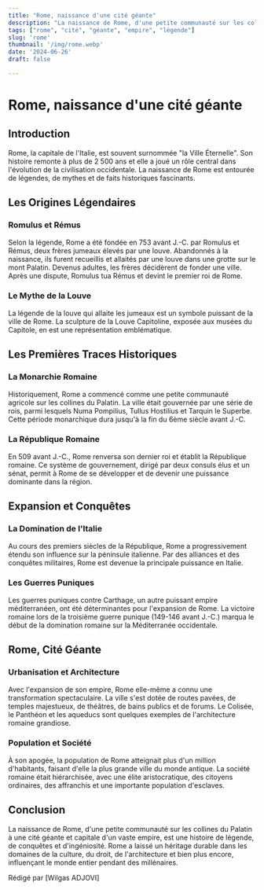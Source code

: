 ```yaml
---
title: "Rome, naissance d'une cité géante"
description: "La naissance de Rome, d'une petite communauté sur les collines du Palatin à une cité géante et capitale d'un vaste empire, est une histoire de légende, de conquêtes et d'ingéniosité."
tags: ["rome", "cité", "géante", "empire", "légende"]
slug: 'rome'
thumbnail: '/img/rome.webp'
date: '2024-06-26'
draft: false

---
```

# Rome, naissance d'une cité géante

## Introduction
Rome, la capitale de l'Italie, est souvent surnommée "la Ville Éternelle". Son histoire remonte à plus de 2 500 ans et elle a joué un rôle central dans l'évolution de la civilisation occidentale. La naissance de Rome est entourée de légendes, de mythes et de faits historiques fascinants.

## Les Origines Légendaires
### Romulus et Rémus
Selon la légende, Rome a été fondée en 753 avant J.-C. par Romulus et Rémus, deux frères jumeaux élevés par une louve. Abandonnés à la naissance, ils furent recueillis et allaités par une louve dans une grotte sur le mont Palatin. Devenus adultes, les frères décidèrent de fonder une ville. Après une dispute, Romulus tua Rémus et devint le premier roi de Rome.

### Le Mythe de la Louve
La légende de la louve qui allaite les jumeaux est un symbole puissant de la ville de Rome. La sculpture de la Louve Capitoline, exposée aux musées du Capitole, en est une représentation emblématique.

## Les Premières Traces Historiques
### La Monarchie Romaine
Historiquement, Rome a commencé comme une petite communauté agricole sur les collines du Palatin. La ville était gouvernée par une série de rois, parmi lesquels Numa Pompilius, Tullus Hostilius et Tarquin le Superbe. Cette période monarchique dura jusqu'à la fin du 6ème siècle avant J.-C.

### La République Romaine
En 509 avant J.-C., Rome renversa son dernier roi et établit la République romaine. Ce système de gouvernement, dirigé par deux consuls élus et un sénat, permit à Rome de se développer et de devenir une puissance dominante dans la région.

## Expansion et Conquêtes
### La Domination de l'Italie
Au cours des premiers siècles de la République, Rome a progressivement étendu son influence sur la péninsule italienne. Par des alliances et des conquêtes militaires, Rome est devenue la principale puissance en Italie.

### Les Guerres Puniques
Les guerres puniques contre Carthage, un autre puissant empire méditerranéen, ont été déterminantes pour l'expansion de Rome. La victoire romaine lors de la troisième guerre punique (149-146 avant J.-C.) marqua le début de la domination romaine sur la Méditerranée occidentale.

## Rome, Cité Géante
### Urbanisation et Architecture
Avec l'expansion de son empire, Rome elle-même a connu une transformation spectaculaire. La ville s'est dotée de routes pavées, de temples majestueux, de théâtres, de bains publics et de forums. Le Colisée, le Panthéon et les aqueducs sont quelques exemples de l'architecture romaine grandiose.

### Population et Société
À son apogée, la population de Rome atteignait plus d'un million d'habitants, faisant d'elle la plus grande ville du monde antique. La société romaine était hiérarchisée, avec une élite aristocratique, des citoyens ordinaires, des affranchis et une importante population d'esclaves.

## Conclusion
La naissance de Rome, d'une petite communauté sur les collines du Palatin à une cité géante et capitale d'un vaste empire, est une histoire de légende, de conquêtes et d'ingéniosité. Rome a laissé un héritage durable dans les domaines de la culture, du droit, de l'architecture et bien plus encore, influençant le monde entier pendant des millénaires.

Rédigé par [Wilgas ADJOVI]